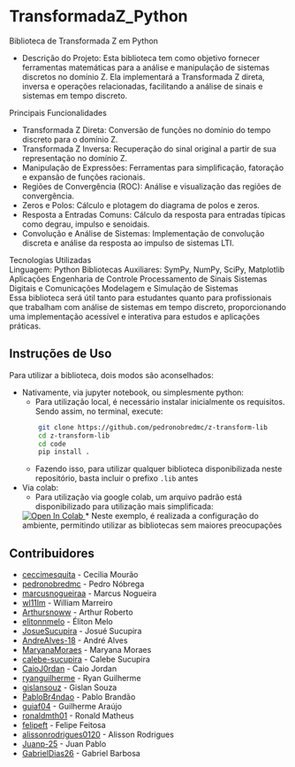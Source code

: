 # TransformadaZ_Python
Biblioteca de Transformada Z em Python
- Descrição do Projeto:
Esta biblioteca tem como objetivo fornecer ferramentas matemáticas para a análise e manipulação de sistemas discretos no domínio Z. Ela implementará a Transformada Z direta, inversa e operações relacionadas, facilitando a análise de sinais e sistemas em tempo discreto.

Principais Funcionalidades
- Transformada Z Direta: Conversão de funções no domínio do tempo discreto para o domínio Z.
- Transformada Z Inversa: Recuperação do sinal original a partir de sua representação no domínio Z.
- Manipulação de Expressões: Ferramentas para simplificação, fatoração e expansão de funções racionais.
- Regiões de Convergência (ROC): Análise e visualização das regiões de convergência.
- Zeros e Polos: Cálculo e plotagem do diagrama de polos e zeros.
- Resposta a Entradas Comuns: Cálculo da resposta para entradas típicas como degrau, impulso e senoidais.
- Convolução e Análise de Sistemas: Implementação de convolução discreta e análise da resposta ao impulso de sistemas LTI.

Tecnologias Utilizadas \
Linguagem: Python
Bibliotecas Auxiliares: SymPy, NumPy, SciPy, Matplotlib
Aplicações
Engenharia de Controle
Processamento de Sinais
Sistemas Digitais e Comunicações
Modelagem e Simulação de Sistemas \
Essa biblioteca será útil tanto para estudantes quanto para profissionais que trabalham com análise de sistemas em tempo discreto, proporcionando uma implementação acessível e interativa para estudos e aplicações práticas.

## Instruções de Uso

Para utilizar a biblioteca, dois modos são aconselhados:

* Nativamente, via jupyter notebook, ou simplesmente python:
    * Para utilização local, é necessário instalar inicialmente os requisitos. Sendo assim, no terminal, execute:
    ```bash
        git clone https://github.com/pedronobredmc/z-transform-lib
        cd z-transform-lib
        cd code
        pip install .
    ```
    * Fazendo isso, para utilizar qualquer biblioteca disponibilizada neste repositório, basta incluir o prefixo ```.lib``` antes
* Via colab:
    * Para utilização via google colab, um arquivo padrão está disponibilizado para utilização mais simplificada: 
    <a target="_blank" href="https://colab.research.google.com/gist/guiaf04/190ce13d944bc29eb0f579eefafc7e31/z-transform-sample.ipynb">
  <img src="https://colab.research.google.com/assets/colab-badge.svg" alt="Open In Colab"/>
    </a>
    * Neste exemplo, é realizada a configuração do ambiente, permitindo utilizar as bibliotecas sem maiores preocupações

## Contribuidores

- [ceccimesquita](https://github.com/ceccimesquita) - Cecilia Mourão
- [pedronobredmc](https://github.com/pedronobredmc) - Pedro Nóbrega
- [marcusnogueiraa](https://github.com/marcusnogueiraa) - Marcus Nogueira
- [wl11lm](https://github.com/wl11lm) - William Marreiro
- [Arthursnoww](https://github.com/Arthursnoww) - Arthur Roberto
- [elitonnmelo](https://github.com/elitonnmelo) - Éliton Melo
- [JosueSucupira](https://github.com/JosueSucupira) - Josué Sucupira
- [AndreAlves-18](https://github.com/AndreAlves-18) - André Alves
- [MaryanaMoraes](https://github.com/MaryanaMoraes) - Maryana Moraes
- [calebe-sucupira](https://github.com/calebe-sucupira) - Calebe Sucupira
- [CaioJ0rdan](https://github.com/CaioJ0rdan) - Caio Jordan
- [ryanguilherme](https://github.com/ryanguilherme) - Ryan Guilherme
- [gislansouz](https://github.com/gislansouz) - Gislan Souza
- [PabloBr4ndao](https://github.com/PabloBr4ndao) - Pablo Brandão
- [guiaf04](https://github.com/guiaf04) - Guilherme Araújo
- [ronaldmth01](https://github.com/ronaldmth01) - Ronald Matheus
- [felipeft](https://github.com/felipeft) - Felipe Feitosa
- [alissonrodrigues0120](https://github.com/alissonrodrigues0120) - Alisson Rodrigues
- [Juanp-25](https://github.com/Juanp-25) - Juan Pablo
- [GabrielDias26](https://github.com/GabrielDias26) - Gabriel Barbosa

